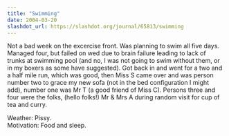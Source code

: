 ```yaml
---
title: "Swimming"
date: 2004-03-20
slashdot_url: https://slashdot.org/journal/65813/swimming
---
```


<p>Not a bad week on the excercise front. Was planning to swim all five days. Managed four, but failed on wed due to brain failure leading to lack of trunks at swimming pool (and no, I was not going to swim without them, or in my boxers as some have suggested). Got back in and went for a two and a half mile run, which was good, then Miss S came over and was person number two to grace my new sofa (not in the bed configuration I might add), number one was Mr T (a good friend of Miss C). Persons three and four were the folks, (hello folks!) Mr &amp; Mrs A during random visit for cup of  tea and curry.</p>
<p>Weather: Pissy.<br>Motivation: Food and sleep.</p>


